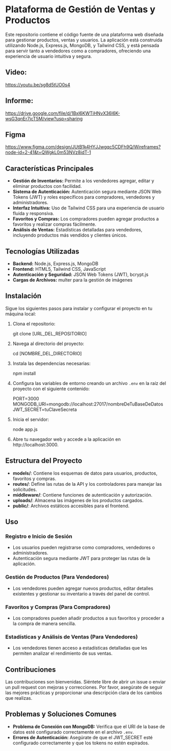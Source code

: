 # Plataforma de Gestión de Ventas y Productos

Este repositorio contiene el código fuente de una plataforma web diseñada para gestionar productos, ventas y usuarios. La aplicación está construida utilizando Node.js, Express.js, MongoDB, y Tailwind CSS, y está pensada para servir tanto a vendedores como a compradores, ofreciendo una experiencia de usuario intuitiva y segura.

## Video: 
https://youtu.be/sg8d5tUO0s4

## Informe:
https://drive.google.com/file/d/1Bxl6KWTiHNvX36I6K-wsG3qnEr7jcT5M/view?usp=sharing

## Figma
https://www.figma.com/design/JUtB1k4HYJJwgqc5CDFh9Q/Wireframes?node-id=2-41&t=QWgkL0m53NVz8idT-1 


## Características Principales

- **Gestión de Inventarios:** Permite a los vendedores agregar, editar y eliminar productos con facilidad.
- **Sistema de Autenticación:** Autenticación segura mediante JSON Web Tokens (JWT) y roles específicos para compradores, vendedores y administradores.
- **Interfaz Intuitiva:** Uso de Tailwind CSS para una experiencia de usuario fluida y responsiva.
- **Favoritos y Compras:** Los compradores pueden agregar productos a favoritos y realizar compras fácilmente.
- **Análisis de Ventas:** Estadísticas detalladas para vendedores, incluyendo productos más vendidos y clientes únicos.

## Tecnologías Utilizadas

- **Backend:** Node.js, Express.js, MongoDB
- **Frontend:** HTML5, Tailwind CSS, JavaScript
- **Autenticación y Seguridad:** JSON Web Tokens (JWT), bcrypt.js
- **Cargas de Archivos:** multer para la gestión de imágenes

## Instalación

Sigue los siguientes pasos para instalar y configurar el proyecto en tu máquina local:

1. Clona el repositorio:
   
   git clone [URL_DEL_REPOSITORIO]

2. Navega al directorio del proyecto:
   
   cd [NOMBRE_DEL_DIRECTORIO]

3. Instala las dependencias necesarias:
   
   npm install

4. Configura las variables de entorno creando un archivo `.env` en la raíz del proyecto con el siguiente contenido:
   
   PORT=3000
   MONGODB_URI=mongodb://localhost:27017/nombreDeTuBaseDeDatos
   JWT_SECRET=tuClaveSecreta

5. Inicia el servidor:
   
   node app.js

6. Abre tu navegador web y accede a la aplicación en http://localhost:3000.

## Estructura del Proyecto

- **models/**: Contiene los esquemas de datos para usuarios, productos, favoritos y compras.
- **routes/**: Define las rutas de la API y los controladores para manejar las solicitudes.
- **middleware/**: Contiene funciones de autenticación y autorización.
- **uploads/**: Almacena las imágenes de los productos cargados.
- **public/**: Archivos estáticos accesibles para el frontend.

## Uso

### Registro e Inicio de Sesión
- Los usuarios pueden registrarse como compradores, vendedores o administradores.
- Autenticación segura mediante JWT para proteger las rutas de la aplicación.

### Gestión de Productos (Para Vendedores)
- Los vendedores pueden agregar nuevos productos, editar detalles existentes y gestionar su inventario a través del panel de control.

### Favoritos y Compras (Para Compradores)
- Los compradores pueden añadir productos a sus favoritos y proceder a la compra de manera sencilla.

### Estadísticas y Análisis de Ventas (Para Vendedores)
- Los vendedores tienen acceso a estadísticas detalladas que les permiten analizar el rendimiento de sus ventas.

## Contribuciones

Las contribuciones son bienvenidas. Siéntete libre de abrir un issue o enviar un pull request con mejoras y correcciones. Por favor, asegúrate de seguir las mejores prácticas y proporcionar una descripción clara de los cambios que realizas.

## Problemas y Soluciones Comunes

- **Problema de Conexión con MongoDB:** Verifica que el URI de la base de datos esté configurado correctamente en el archivo `.env`.
- **Errores de Autenticación:** Asegúrate de que el JWT_SECRET esté configurado correctamente y que los tokens no estén expirados.

